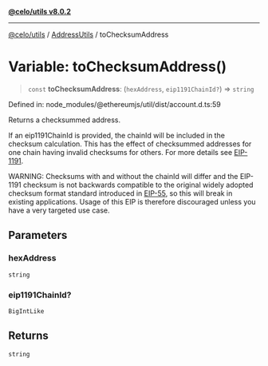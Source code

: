 [**@celo/utils v8.0.2**](../../../../README.md)

***

[@celo/utils](../../../../README.md) / [AddressUtils](../README.md) / toChecksumAddress

# Variable: toChecksumAddress()

> `const` **toChecksumAddress**: (`hexAddress`, `eip1191ChainId?`) => `string`

Defined in: node\_modules/@ethereumjs/util/dist/account.d.ts:59

Returns a checksummed address.

If an eip1191ChainId is provided, the chainId will be included in the checksum calculation. This
has the effect of checksummed addresses for one chain having invalid checksums for others.
For more details see [EIP-1191](https://eips.ethereum.org/EIPS/eip-1191).

WARNING: Checksums with and without the chainId will differ and the EIP-1191 checksum is not
backwards compatible to the original widely adopted checksum format standard introduced in
[EIP-55](https://eips.ethereum.org/EIPS/eip-55), so this will break in existing applications.
Usage of this EIP is therefore discouraged unless you have a very targeted use case.

## Parameters

### hexAddress

`string`

### eip1191ChainId?

`BigIntLike`

## Returns

`string`

